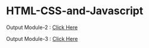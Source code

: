 # HTML-CSS-and-Javascript

Output Module-2 : [Click Here](https://yamity.github.io/HTML-CSS-and-Javascript/module-2/index.html)

Output Module-3 : [Click Here](https://yamity.github.io/HTML-CSS-and-Javascript/module-3/index.html)

